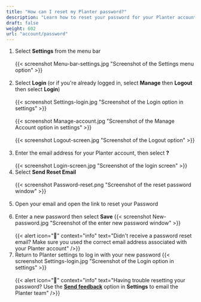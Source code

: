 ```yaml
---
title: "How can I reset my Planter password?"
description: "Learn how to reset your password for your Planter account"
draft: false
weight: 602
url: "account/password"
---
```


1. Select **Settings** from the menu bar<br /><br />
{{< screenshot Menu-bar-settings.jpg "Screenshot of the Settings menu option" >}}<br /><br />
2. Select **Login** (or if you're already logged in, select **Manage** then **Logout** then select **Login**)<br /><br />
{{< screenshot Settings-login.jpg "Screenshot of the Login option in settings" >}}<br /><br />
{{< screenshot Manage-account.jpg "Screenshot of the Manage Account option in settings" >}}<br /><br />
{{< screenshot Logout-screen.jpg "Screenshot of the Logout option" >}}<br /><br />
3. Enter the email address for your Planter account, then select **?**<br /><br />
{{< screenshot Login-screen.jpg "Screenshot of the login screen" >}}
4. Select **Send Reset Email**<br /><br />
{{< screenshot Password-reset.png "Screenshot of the reset password window" >}}<br /><br />
5. Open your email and open the link to reset your Password<br /><br />
6. Enter a new password then select **Save**
{{< screenshot New-password.jpg "Screenshot of the enter new password window" >}}<br /><br />
{{< alert icon="🍓" context="info" text="Didn't receive a password reset email? Make sure you used the correct email address associated with your Planter account" />}}
7. Return to Planter settings to log in with your new password
{{< screenshot Settings-login.jpg "Screenshot of the Login option in settings" >}}<br /><br />
{{< alert icon="🍓" context="info" text="Having trouble resetting your password? Use the [**Send feedback**](../../connect/contact-us/#send-feedback-contact-support) option in **Settings** to email the Planter team" />}}
